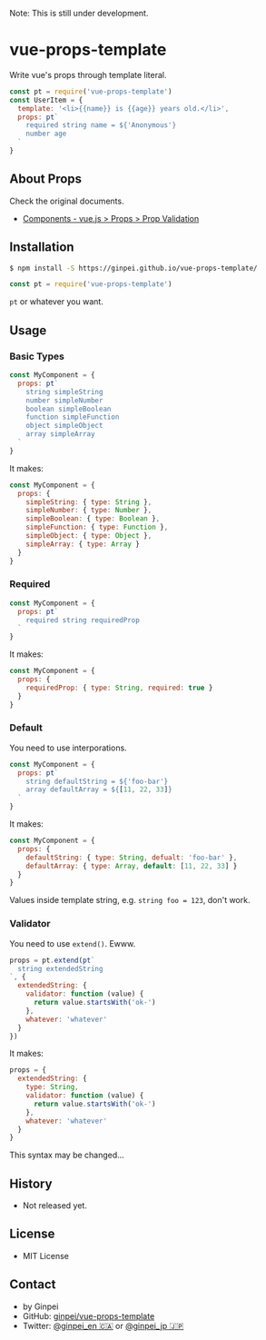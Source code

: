 Note: This is still under development.

# vue-props-template

Write vue's props through template literal.

```javascript
const pt = require('vue-props-template')
const UserItem = {
  template: '<li>{{name}} is {{age}} years old.</li>',
  props: pt`
    required string name = ${'Anonymous'}
    number age
  `
}
```

## About Props

Check the original documents.

 - [Components - vue.js &gt; Props &gt; Prop Validation](https://vuejs.org/v2/guide/components.html#Prop-Validation)

## Installation

```bash
$ npm install -S https://ginpei.github.io/vue-props-template/
```

```javascript
const pt = require('vue-props-template')
```

`pt` or whatever you want.

## Usage

### Basic Types

```javascript
const MyComponent = {
  props: pt`
    string simpleString
    number simpleNumber
    boolean simpleBoolean
    function simpleFunction
    object simpleObject
    array simpleArray
  `
}
```

It makes:

```javascript
const MyComponent = {
  props: {
    simpleString: { type: String },
    simpleNumber: { type: Number },
    simpleBoolean: { type: Boolean },
    simpleFunction: { type: Function },
    simpleObject: { type: Object },
    simpleArray: { type: Array }
  }
}
```

### Required

```javascript
const MyComponent = {
  props: pt`
    required string requiredProp
  `
}
```

It makes:

```javascript
const MyComponent = {
  props: {
    requiredProp: { type: String, required: true }
  }
}
```

### Default

You need to use interporations.

```javascript
const MyComponent = {
  props: pt`
    string defaultString = ${'foo-bar'}
    array defaultArray = ${[11, 22, 33]}
  `
}
```

It makes:

```javascript
const MyComponent = {
  props: {
    defaultString: { type: String, defualt: 'foo-bar' },
    defaultArray: { type: Array, default: [11, 22, 33] }
  }
}
```

Values inside template string, e.g. `string foo = 123`, don't work.

### Validator

You need to use `extend()`. Ewww.

```javascript
props = pt.extend(pt`
  string extendedString
`, {
  extendedString: {
    validator: function (value) {
      return value.startsWith('ok-')
    },
    whatever: 'whatever'
  }
})
```

It makes:

```javascript
props = {
  extendedString: {
    type: String,
    validator: function (value) {
      return value.startsWith('ok-')
    },
    whatever: 'whatever'
  }
}
```

This syntax may be changed...


## History

- Not released yet.

## License

- MIT License

## Contact

- by Ginpei
- GitHub: [ginpei/vue-props-template](https://github.com/ginpei/vue-props-template)
- Twitter: [@ginpei\_en &#x1F1E8;&#x1F1E6;](https://twitter.com/ginpei_en) or [@ginpei\_jp &#x1F1EF;&#x1F1F5;](https://twitter.com/ginpei_jp)
